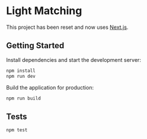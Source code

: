 # Light Matching

This project has been reset and now uses [Next.js](https://nextjs.org/).

## Getting Started

Install dependencies and start the development server:

```bash
npm install
npm run dev
```

Build the application for production:

```bash
npm run build
```

## Tests

```bash
npm test
```
